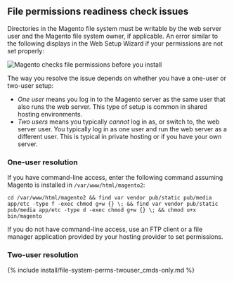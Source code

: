 

## File permissions readiness check issues

Directories in the Magento file system must be writable by the web server user and the Magento file system owner, if applicable. An error similar to the following displays in the Web Setup Wizard if your permissions are not set properly:

![Magento checks file permissions before you install]({{site.baseurl}}/static/images/install_rc_file-perms.png)

The way you resolve the issue depends on whether you have a one-user or two-user setup:

*	*One user* means you log in to the Magento server as the same user that also runs the web server. This type of setup is common in shared hosting environments.
*	*Two users* means you typically *cannot* log in as, or switch to, the web server user. You typically log in as one user and run the web server as a different user. This is typical in private hosting or if you have your own server.

### One-user resolution

If you have command-line access, enter the following command assuming Magento is installed in `/var/www/html/magento2`:

	cd /var/www/html/magento2 && find var vendor pub/static pub/media app/etc -type f -exec chmod g+w {} \; && find var vendor pub/static pub/media app/etc -type d -exec chmod g+w {} \; && chmod u+x bin/magento

If you do not have command-line access, use an FTP client or a file manager application provided by your hosting provider to set permissions.

### Two-user resolution
{% include install/file-system-perms-twouser_cmds-only.md %}

